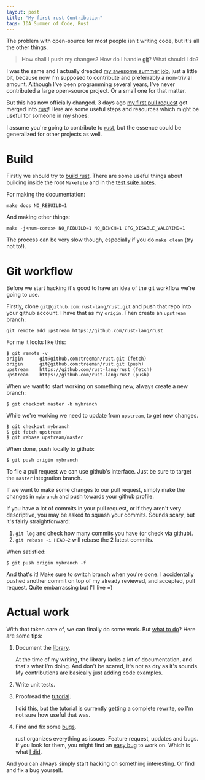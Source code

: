 ```yaml
---
layout: post
title: "My first rust Contribution"
tags: IDA Summer of Code, Rust
---
```


The problem with open-source for most people isn't writing code, but it's all the other things.

> How shall I push my changes? How do I handle [git][]? What should I do?

I was the same and I actually dreaded [my awesome summer job][isoc], just a little bit, because now I'm supposed to contribute and preferrably a non-trivial amount. Although I've been programming several years, I've never contributed a large open-source project. Or a small one for that matter.

But this has now officially changed. 3 days ago [my first pull request][15667] got merged into [rust][]! Here are some useful steps and resources which might be useful for someone in my shoes:

I assume you're going to contribute to [rust][], but the essence could be generalized for other projects as well.


Build
=====

Firstly we should try to [build rust][]. There are some useful things about building inside the root `Makefile` and in the [test suite notes][].

For making the documentation:

```shell
make docs NO_REBUILD=1
```

And making other things:

```shell
make -j<num-cores> NO_REBUILD=1 NO_BENCH=1 CFG_DISABLE_VALGRIND=1
```

The process can be very slow though, especially if you do `make clean` (try not to!).


Git workflow
============

Before we start hacking it's good to have an idea of the git workflow we're going to use.

Firstly, clone `git@github.com:rust-lang/rust.git` and push that repo into your github account. I have that as my `origin`. Then create an `upstream` branch:

```shell
git remote add upstream https://github.com/rust-lang/rust
```

For me it looks like this:

```shell
$ git remote -v
origin      git@github.com:treeman/rust.git (fetch)
origin      git@github.com:treeman/rust.git (push)
upstream    https://github.com/rust-lang/rust (fetch)
upstream    https://github.com/rust-lang/rust (push)
```

When we want to start working on something new, always create a new branch:

```shell
$ git checkout master -b mybranch
```

While we're working we need to update from `upstream`, to get new changes.

```shell
$ git checkout mybranch
$ git fetch upstream
$ git rebase upstream/master
```

When done, push locally to github:

```shell
$ git push origin mybranch
```

To file a pull request we can use github's interface. Just be sure to target the `master` integration branch.

If we want to make some changes to our pull request, simply make the changes in `mybranch` and push towards your github profile.

If you have a lot of commits in your pull request, or if they aren't very descriptive, you may be asked to squash your commits. Sounds scary, but it's fairly straightforward:

1. `git log` and check how many commits you have (or check via github).
2. `git rebase -i HEAD~2` will rebase the 2 latest commits.

When satisfied:

```shell
$ git push origin mybranch -f
```

And that's it! Make sure to switch branch when you're done. I accidentally pushed another commit on top of my already reviewed, and accepted, pull request. Quite embarrassing but I'll live =)


Actual work
===========

With that taken care of, we can finally do some work. But [what to do][]? Here are some tips:

1. Document the [library][].

    At the time of my writing, the library lacks a lot of documentation, and that's what I'm doing. And don't be scared, it's not as dry as it's sounds. My contributions are basically just adding code examples.

2. Write unit tests.

3. Proofread the [tutorial][].

    I did this, but the tutorial is currently getting a complete rewrite, so I'm not sure how useful that was.

4. Find and fix some [bugs][].

    rust organizes everything as issues. Feature request, updates and bugs. If you look for them, you might find an [easy bug][15780] to work on. Which is what [I did][15785].

And you can always simply start hacking on something interesting. Or find and fix a bug yourself.


[git]: http://git-scm.com/ "git"
[isoc]: /blog/2014/06/11/isoc/ "IDA Summer of Code"
[15667]: https://github.com/rust-lang/rust/pull/15667 "issue #15667"

[15780]: https://github.com/rust-lang/rust/issues/15780 "issue #15780"
[15785]: https://github.com/rust-lang/rust/pull/15785 "issue #15785"

[build rust]: https://github.com/rust-lang/rust/wiki/Note-getting-started-developing-Rust "Build rust"
[test suite notes]: https://github.com/rust-lang/rust/wiki/Note-testsuite "Test suite"
[rust]: http://www.rust-lang.org/ "rust"

[what to do]: https://github.com/rust-lang/rust/wiki/Note-guide-for-new-contributors "Note guide for new contributors"

[library]: http://doc.rust-lang.org/std/ "rust std library"

[bugs]: https://github.com/rust-lang/rust/issues?direction=desc&sort=created&state=open "rust Issues"
[tutorial]: http://doc.rust-lang.org/tutorial.html "rust tutorial"

